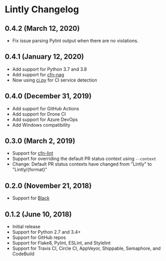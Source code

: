 # Lintly Changelog

## 0.4.2 (March 12, 2020)

* Fix issue parsing Pylint output when there are no violations.

## 0.4.1 (January 12, 2020)

* Add support for Python 3.7 and 3.8
* Add support for [cfn-nag](https://github.com/stelligent/cfn_nag)
* Now using [ci.py](https://github.com/grantmcconnaughey/ci.py) for CI service detection

## 0.4.0 (December 31, 2019)

* Add support for GitHub Actions
* Add support for Drone CI
* Add support for Azure DevOps
* Add Windows compatibility

## 0.3.0 (March 2, 2019)

* Support for [cfn-lint](https://github.com/aws-cloudformation/cfn-python-lint)
* Support for overriding the default PR status context using `--context`
* Change: Default PR status contexts have changed from "Lintly" to "Lintly/{format}"

## 0.2.0 (November 21, 2018)

* Support for [Black](https://black.readthedocs.io/en/stable/)

## 0.1.2 (June 10, 2018)

* Initial release
* Support for Python 2.7 and 3.4+
* Support for GitHub repos
* Support for Flake8, Pylint, ESLint, and Stylelint
* Support for Travis CI, Circle CI, AppVeyor, Shippable, Semaphore, and CodeBuild
